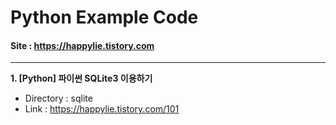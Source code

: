 # Python Example Code
#### Site : https://happylie.tistory.com
***
**1. [Python] 파이썬 SQLite3 이용하기**
+ Directory : sqlite
+ Link : https://happylie.tistory.com/101
